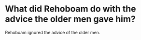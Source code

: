 # What did Rehoboam do with the advice the older men gave him?

Rehoboam ignored the advice of the older men.
